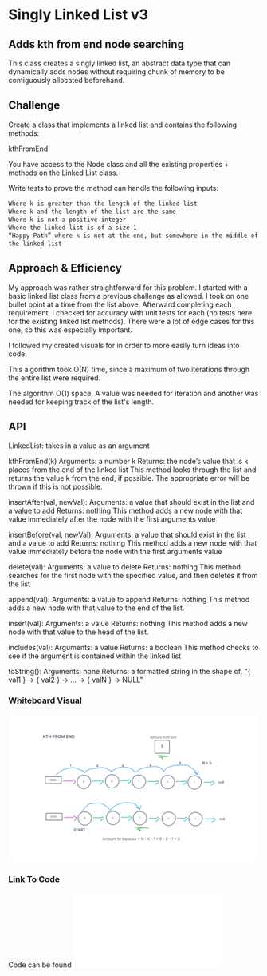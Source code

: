 # Singly Linked List v3

## Adds kth from end node searching

This class creates a singly linked list, an abstract data type that can dynamically adds nodes without requiring chunk of memory to be contiguously allocated beforehand.

## Challenge

Create a class that implements a linked list and contains the following methods:

kthFromEnd

You have access to the Node class and all the existing properties + methods on the Linked List class.

Write tests to prove the method can handle the following inputs:

    Where k is greater than the length of the linked list
    Where k and the length of the list are the same
    Where k is not a positive integer
    Where the linked list is of a size 1
    “Happy Path” where k is not at the end, but somewhere in the middle of the linked list

## Approach & Efficiency
<!-- What approach did you take? Why? What is the Big O space/time for this approach? -->
My approach was rather straightforward for this problem. I started with a basic linked list class from a previous challenge as allowed. I took on one bullet point at a time from the list above. Afterward completing each requirement, I checked for accuracy with unit tests for each (no tests here for the existing linked list methods). There were a lot of edge cases for this one, so this was especially important.

I followed my created visuals for in order to more easily turn ideas into code.

This algorithm  took O(N) time, since a maximum of two iterations through the entire list were required.

The algorithm O(1) space. A value was needed for iteration and another was needed for keeping track of the list's length.

## API
<!-- Description of each method publicly available to your Linked List -->
LinkedList: takes in a value as an argument

kthFromEnd(k)
    Arguments: a number k
    Returns: the node’s value that is k places from the end of the linked list
    This method looks through the list and returns the value k from the end, if possible. The appropriate error will be thrown if this is not possible.

insertAfter(val, newVal):
    Arguments: a value that should exist in the list and a value to add
    Returns: nothing
    This method adds a new node with that value immediately after the node with the first arguments value

insertBefore(val, newVal):
    Arguments: a value that should exist in the list and a value to add
    Returns: nothing
    This method adds a new node with that value immediately before the node with the first arguments value

delete(val):
    Arguments: a value to delete
    Returns: nothing
    This method searches for the first node with the specified value, and then deletes it from the list

append(val):
    Arguments: a value to append
    Returns: nothing
    This method adds a new node with that value to the end of the list.

insert(val):
    Arguments: a value
    Returns: nothing
    This method adds a new node with that value to the head of the list.

includes(val):
    Arguments: a value
    Returns: a boolean
    This method checks to see if the argument is contained within the linked list

toString():
    Arguments: none
    Returns: a formatted string in the shape of,
    "{ val1 } -> { val2 } -> ... -> { valN } -> NULL"

### Whiteboard Visual

![singly linked list diagram](./kthFromEnd.png)

### Link To Code

Code can be found ![here](./Linked-list.js)
